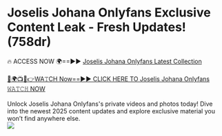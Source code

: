 # Joselis Johana Onlyfans Exclusive Content Leak - Fresh Updates! (758dr)

🔥 ACCESS NOW 🌍==►► <a href="https://tinyurl.com/kvy9nzfs" rel="nofollow">Joselis Johana Onlyfans Latest Collection</a>
<br><br>
[🔴🌍📺📱👉WA𝚃CH Now==►► CLICK HERE TO Joselis Johana Onlyfans 𝚆𝙰𝚃𝙲𝙷 NOW](https://tinyurl.com/kvy9nzfs)
<br><br>
Unlock Joselis Johana Onlyfans's private videos and photos today! Dive into the newest 2025 content updates and explore exclusive material you won’t find anywhere else.
<br>
<a href="https://tinyurl.com/kvy9nzfs" rel="nofollow" data-target="animated-image.originalLink"><img src="https://camo.githubusercontent.com/8a4f000d20f83aca3bf7ec5f350d767afa0574a8a352519fd8cfa583a6f93a33/68747470733a2f2f692e696d6775722e636f6d2f644a486b345a712e676966" data-canonical-src="https://i.imgur.com/dJHk4Zq.gif" style="max-width: 100%; display: inline-block;" data-target="animated-image.originalImage"></a>
<br>

